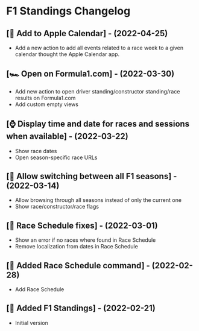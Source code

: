 # F1 Standings Changelog

## [📆 Add to Apple Calendar] - (2022-04-25)

- Add a new action to add all events related to a race week to a given calendar thought the Apple Calendar app.

## [🏎️ Open on Formula1.com] - (2022-03-30)

- Add new action to open driver standing/constructor standing/race results on Formula1.com
- Add custom empty views

## [⌚ Display time and date for races and sessions when available] - (2022-03-22)

- Show race dates
- Open season-specific race URLs

## [🍂 Allow switching between all F1 seasons] - (2022-03-14)

- Allow browsing through all seasons instead of only the current one
- Show race/constructor/race flags

## [🐞 Race Schedule fixes] - (2022-03-01)

- Show an error if no races where found in Race Schedule
- Remove localization from dates in Race Schedule

## [🏁 Added Race Schedule command] - (2022-02-28)

- Add Race Schedule

## [🎂 Added F1 Standings] - (2022-02-21)

- Initial version
